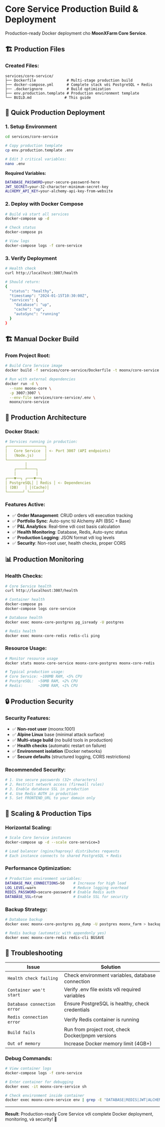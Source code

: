# Core Service Production Build & Deployment

Production-ready Docker deployment cho **MoonXFarm Core Service**.

## 🏗️ Production Files

### **Created Files:**
```
services/core-service/
├── Dockerfile              # Multi-stage production build
├── docker-compose.yml      # Complete stack với PostgreSQL + Redis
├── .dockerignore           # Build optimization
├── env.production.template # Production environment template
└── BUILD.md               # This guide
```

## 🚀 Quick Production Deployment

### **1. Setup Environment**
```bash
cd services/core-service

# Copy production template
cp env.production.template .env

# Edit 3 critical variables:
nano .env
```

**Required Variables:**
```bash
DATABASE_PASSWORD=your-secure-password-here
JWT_SECRET=your-32-character-minimum-secret-key
ALCHEMY_API_KEY=your-alchemy-api-key-from-website
```

### **2. Deploy with Docker Compose**
```bash
# Build và start all services
docker-compose up -d

# Check status
docker-compose ps

# View logs
docker-compose logs -f core-service
```

### **3. Verify Deployment**
```bash
# Health check
curl http://localhost:3007/health

# Should return:
{
  "status": "healthy",
  "timestamp": "2024-01-15T10:30:00Z",
  "services": {
    "database": "up",
    "cache": "up", 
    "autoSync": "running"
  }
}
```

## 🏗️ Manual Docker Build

### **From Project Root:**
```bash
# Build Core Service image
docker build -f services/core-service/Dockerfile -t moonx/core-service .

# Run with external dependencies
docker run -d \
  --name moonx-core \
  -p 3007:3007 \
  --env-file services/core-service/.env \
  moonx/core-service
```

## 🔧 Production Architecture

### **Docker Stack:**
```yaml
# Services running in production:
┌─────────────────┐
│   Core Service  │ <- Port 3007 (API endpoints)
│   (Node.js)     │
└─────────────────┘
         │
    ┌────┴────┐
    │         │
┌───▼──┐ ┌───▼──┐
│ PostgreSQL│ │ Redis │ <- Dependencies
│ (DB)   │ │(Cache)│
└───────┘ └──────┘
```

### **Features Active:**
- ✅ **Order Management**: CRUD orders với execution tracking
- ✅ **Portfolio Sync**: Auto-sync từ Alchemy API (BSC + Base)
- ✅ **P&L Analytics**: Real-time với cost basis calculation  
- ✅ **Health Monitoring**: Database, Redis, Auto-sync status
- ✅ **Production Logging**: JSON format với log levels
- ✅ **Security**: Non-root user, health checks, proper CORS

## 📊 Production Monitoring

### **Health Checks:**
```bash
# Core Service health
curl http://localhost:3007/health

# Container health
docker-compose ps
docker-compose logs core-service

# Database health  
docker exec moonx-core-postgres pg_isready -U postgres

# Redis health
docker exec moonx-core-redis redis-cli ping
```

### **Resource Usage:**
```bash
# Monitor resource usage
docker stats moonx-core-service moonx-core-postgres moonx-core-redis

# Typical production usage:
# Core Service: ~100MB RAM, <5% CPU
# PostgreSQL:  ~50MB RAM, <2% CPU  
# Redis:       ~20MB RAM, <1% CPU
```

## 🔒 Production Security

### **Security Features:**
- ✅ **Non-root user** (moonx:1001)
- ✅ **Alpine Linux** base (minimal attack surface)
- ✅ **Multi-stage build** (no build tools in production)
- ✅ **Health checks** (automatic restart on failure)
- ✅ **Environment isolation** (Docker networks)
- ✅ **Secure defaults** (structured logging, CORS restrictions)

### **Recommended Security:**
```bash
# 1. Use secure passwords (32+ characters)
# 2. Restrict network access (firewall rules)
# 3. Enable database SSL in production
# 4. Use Redis AUTH in production
# 5. Set FRONTEND_URL to your domain only
```

## 🚀 Scaling & Production Tips

### **Horizontal Scaling:**
```bash
# Scale Core Service instances
docker-compose up -d --scale core-service=3

# Load balancer (nginx/haproxy) distributes requests
# Each instance connects to shared PostgreSQL + Redis
```

### **Performance Optimization:**
```bash
# Production environment variables:
DATABASE_MAX_CONNECTIONS=50    # Increase for high load
LOG_LEVEL=warn                 # Reduce logging overhead  
REDIS_PASSWORD=secure-password # Enable Redis auth
DATABASE_SSL=true              # Enable SSL for security
```

### **Backup Strategy:**
```bash
# Database backup
docker exec moonx-core-postgres pg_dump -U postgres moonx_farm > backup.sql

# Redis backup (automatic with appendonly yes)
docker exec moonx-core-redis redis-cli BGSAVE
```

## 🔧 Troubleshooting

| Issue | Solution |
|-------|----------|
| `Health check failing` | Check environment variables, database connection |
| `Container won't start` | Verify .env file exists với required variables |
| `Database connection error` | Ensure PostgreSQL is healthy, check credentials |
| `Redis connection error` | Verify Redis container is running |
| `Build fails` | Run from project root, check Docker/pnpm versions |
| `Out of memory` | Increase Docker memory limit (4GB+) |

### **Debug Commands:**
```bash
# View container logs
docker-compose logs -f core-service

# Enter container for debugging
docker exec -it moonx-core-service sh

# Check environment inside container
docker exec moonx-core-service env | grep -E "DATABASE|REDIS|JWT|ALCHEMY"
```

---

**Result**: Production-ready Core Service với complete Docker deployment, monitoring, và security! 🚀 